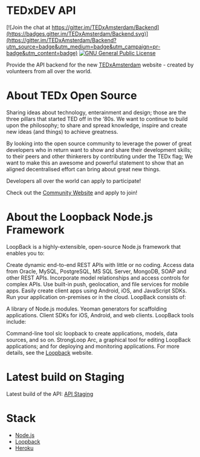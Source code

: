 # TEDxDEV API

[![Join the chat at https://gitter.im/TEDxAmsterdam/Backend](https://badges.gitter.im/TEDxAmsterdam/Backend.svg)](https://gitter.im/TEDxAmsterdam/Backend?utm_source=badge&utm_medium=badge&utm_campaign=pr-badge&utm_content=badge) [![GNU General Public License](https://img.shields.io/badge/license-GPL--3.0-blue.svg)](http://www.gnu.org/licenses/gpl-3.0.en.html)

Provide the API backend for the new [TEDxAmsterdam] website - created by volunteers from all over the world.

# About TEDx Open Source

Sharing ideas about technology, enterainment and design; those are the three pillars that started TED off in the ‘80s. We want to continue to build upon the philosophy; to share and spread knowledge, inspire and create new ideas (and things) to achieve greatness.

By looking into the open source community to leverage the power of great developers who in return want to show and share their development skills; to their peers and other thinkerers by contributing under the TEDx flag; We want to make this an awesome and powerful statement to show that an aligned decentralised effort can bring about great new things.

Developers all over the world can apply to participate!

Check out the [Community Website] and apply to join!

# About the Loopback Node.js Framework

LoopBack is a highly-extensible, open-source Node.js framework that enables you to:

Create dynamic end-to-end REST APIs with little or no coding.
Access data from Oracle, MySQL, PostgreSQL, MS SQL Server, MongoDB, SOAP and other REST APIs.
Incorporate model relationships and access controls for complex APIs.
Use built-in push, geolocation, and file services for mobile apps.
Easily create client apps using Android, iOS, and JavaScript SDKs.
Run your application on-premises or in the cloud.
LoopBack consists of:

A library of Node.js modules.
Yeoman generators for scaffolding applications.
Client SDKs for iOS, Android, and web clients.
LoopBack tools include:

Command-line tool slc loopback to create applications, models, data sources, and so on.
StrongLoop Arc, a graphical tool for editing LoopBack applications; and for deploying and monitoring applications.
For more details, see the [Loopback] website.

# Latest build on Staging

Latest build of the API: [API Staging]

# Stack

* [Node.js]
* [Loopback]
* [Heroku]

[API Staging]: https://api-acc-tedx-amsterdam.herokuapp.com/explorer/
[Community Website]: http://dev.tedx.amsterdam/
[Loopback]: http://loopback.io
[Heroku]: https://www.heroku.com/
[Node.js]: https://nodejs.org/en/
[TEDxAmsterdam]: http://tedx.amsterdam
